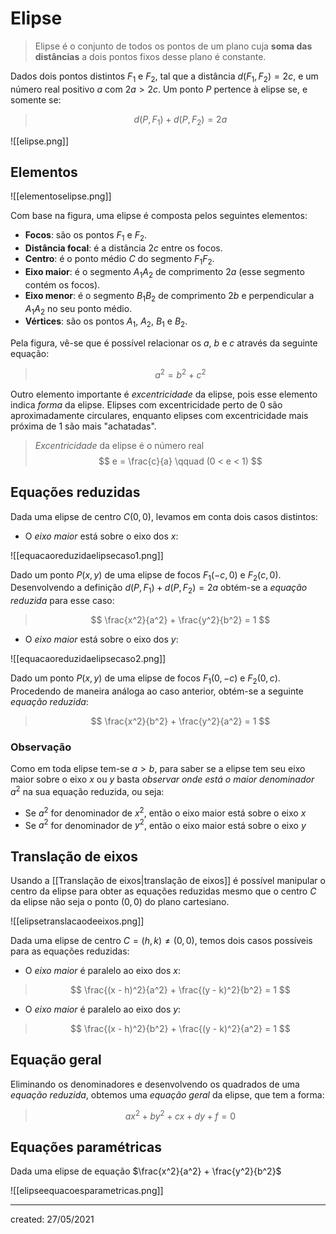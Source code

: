 # Elipse
> Elipse é o conjunto de todos os pontos de um plano cuja **soma das distâncias** a dois pontos fixos desse plano é constante.

Dados dois pontos distintos $F_1$ e $F_2$, tal que a distância $d(F_1, F_2) = 2c$, e um número real positivo $a$ com $2a > 2c$. Um ponto $P$ pertence à elipse se, e somente se:
>$$
  d(P,F_1) + d(P,F_2) = 2a
>$$

![[elipse.png]]

## Elementos

![[elementoselipse.png]]

Com base na figura, uma elipse é composta pelos seguintes elementos:

- **Focos**: são os pontos $F_1$ e $F_2$.
- **Distância focal**: é a distância $2c$ entre os focos.
- **Centro**: é o ponto médio $C$ do segmento $F_1F_2$.
- **Eixo maior**: é o segmento $A_1A_2$ de comprimento $2a$ (esse segmento contém os focos).
- **Eixo menor**: é o segmento $B_1B_2$ de comprimento $2b$ e perpendicular a $A_1A_2$ no seu ponto médio.
- **Vértices**: são os pontos $A_1$, $A_2$, $B_1$ e $B_2$.

Pela figura, vê-se que é possível relacionar os $a$, $b$ e $c$ através da seguinte equação:
>$$
  a^2 = b^2 + c^2
>$$

Outro elemento importante é *excentricidade* da elipse, pois esse elemento indica *forma* da elipse. Elipses com excentricidade perto de $0$ são aproximadamente circulares, enquanto elipses com excentricidade mais próxima de $1$ são mais "achatadas".

> *Excentricidade* da elipse é o número real
>$$
  e = \frac{c}{a} \qquad (0 < e < 1)
>$$

## Equações reduzidas
Dada uma elipse de centro $C(0,0)$, levamos em conta dois casos distintos:

- O *eixo maior* está sobre o eixo dos $x$:

![[equacaoreduzidaelipsecaso1.png]]

Dado um ponto $P(x,y)$ de uma elipse de focos $F_1(-c,0)$ e $F_2(c,0)$. Desenvolvendo a definição $d(P,F_1) + d(P,F_2) = 2a$ obtém-se a *equação reduzida* para esse caso:
>$$
  \frac{x^2}{a^2} + \frac{y^2}{b^2} = 1
>$$

- O *eixo maior* está sobre o eixo dos $y$:

![[equacaoreduzidaelipsecaso2.png]]

Dado um ponto $P(x,y)$ de uma elipse de focos $F_1(0, -c)$ e $F_2(0,c)$. Procedendo de maneira análoga ao caso anterior, obtém-se a seguinte *equação reduzida*:
>$$
  \frac{x^2}{b^2} + \frac{y^2}{a^2} = 1
>$$

### Observação
Como em toda elipse tem-se $a > b$, para saber se a elipse tem seu eixo maior sobre o eixo $x$ ou $y$ basta *observar onde está o maior denominador* $a^2$ na sua equação reduzida, ou seja:

- Se $a^2$ for denominador de $x^2$, então o eixo maior está sobre o eixo $x$
- Se $a^2$ for denominador de $y^2$, então o eixo maior está sobre o eixo $y$

## Translação de eixos
Usando a [[Translação de eixos|translação de eixos]] é possível manipular o centro da elipse para obter as equações reduzidas mesmo que o centro $C$ da elipse não seja o ponto $(0,0)$ do plano cartesiano.

![[elipsetranslacaodeeixos.png]]

Dada uma elipse de centro $C=(h,k) \neq (0,0)$, temos dois casos possíveis para as equações reduzidas:

- O *eixo maior* é paralelo ao eixo dos $x$:

>$$
  \frac{(x - h)^2}{a^2} + \frac{(y - k)^2}{b^2} = 1
>$$

- O *eixo maior* é paralelo ao eixo dos $y$:

>$$
  \frac{(x - h)^2}{b^2} + \frac{(y - k)^2}{a^2} = 1
>$$

## Equação geral
Eliminando os denominadores e desenvolvendo os quadrados de uma *equação reduzida*, obtemos uma *equação geral* da elipse, que tem a forma:

>$$
  ax^2 + by^2 + cx + dy + f = 0
>$$

## Equações paramétricas
Dada uma elipse de equação $\frac{x^2}{a^2} + \frac{y^2}{b^2}$

![[elipseequacoesparametricas.png]]

---

created: 27/05/2021
